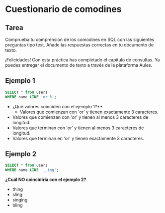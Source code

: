 # Cuestionario de comodines

## Tarea

Comprueba tu comprensión de los comodines en SQL con las siguientes preguntas tipo test. Añade las respuestas correctas en tu documento de texto.

¡Felicidades! Con esta práctica has completado el capítulo de consultas. Ya puedes entregar el documento de texto a través de la plataforma Aules.

## Ejemplo 1

```sql
SELECT * from users
WHERE name LIKE 'or_%';
```

- ¿Qué valores coinciden con el ejemplo 1?**
  - Valores que comienzan con 'or' y tienen exactamente 3 caracteres.
- Valores que comienzan con 'or' y tienen al menos 3 caracteres de longitud.
- Valores que terminan con 'or' y tienen al menos 3 caracteres de longitud.
- Valores que terminan en 'or' y tienen exactamente 3 caracteres.

## Ejemplo 2

```sql
SELECT * from users
WHERE name LIKE '__ing';
```

**¿Cuál NO coincidiría con el ejemplo 2?**

- thing
- sling
- singing
- bling

